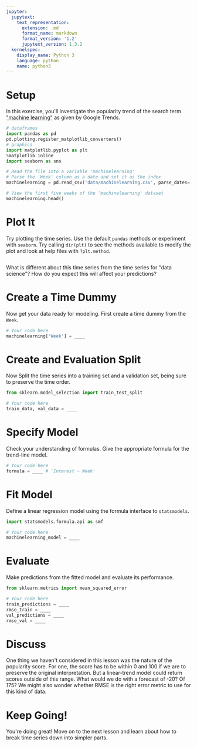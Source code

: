 ```yaml
---
jupyter:
  jupytext:
    text_representation:
      extension: .md
      format_name: markdown
      format_version: '1.2'
      jupytext_version: 1.3.2
  kernelspec:
    display_name: Python 3
    language: python
    name: python3
---
```


# Setup #

In this exercise, you'll investigate the popularity trend of the search term ["machine learning"](https://trends.google.com/trends/explore?date=2015-01-25%202020-01-25&geo=US&q=machine%20learning) as given by Google Trends.

```python
# dataframes
import pandas as pd
pd.plotting.register_matplotlib_converters()
# graphics
import matplotlib.pyplot as plt
%matplotlib inline
import seaborn as sns

# Read the file into a variable 'machinelearning'
# Parse the 'Week' column as a date and set it as the index
machinelearning = pd.read_csv('data/machinelearning.csv', parse_dates=['Week'], index_col='Week')

# View the first five weeks of the 'machinelearning' dataset
machinelearning.head()
```

# Plot It #

Try plotting the time series. Use the default `pandas` methods or experiment with `seaborn`. Try calling `dir(plt)` to see the methods available to modify the plot and look at help files with `?plt.method`.

```python

```

What is different about this time series from the time series for "data science"? How do you expect this will affect your predictions?

# Create a Time Dummy #

Now get your data ready for modeling. First create a time dummy from the `Week`.

```python
# Your code here
machinelearning['Week'] = ____
```

# Create and Evaluation Split #

Now Split the time series into a training set and a validation set, being sure to preserve the time order.

```python
from sklearn.model_selection import train_test_split

# Your code here
train_data, val_data = ____
```

# Specify Model #

Check your understanding of formulas. Give the appropriate formula for the trend-line model.

```python
# Your code here
formula = ____ # 'Interest ~ Week'
```

# Fit Model #

Define a linear regression model using the formula interface to `statsmodels`.

```python
import statsmodels.formula.api as smf

# Your code here
machinelearning_model = ____
```

# Evaluate #

Make predictions from the fitted model and evaluate its performance.

```python
from sklearn.metrics import mean_squared_error

# Your code here
train_predictions = ____
rmse_train = ____
val_predictions = ____
rmse_val = ____
```

# Discuss #

One thing we haven't considered in this lesson was the nature of the popularity score. For one, the score has to be within 0 and 100 if we are to preserve the original interpretation. But a linear-trend model could return scores outside of this range. What would we do with a forecast of -20? Of 175? We might also wonder whether RMSE is the right error metric to use for this kind of data.

# Keep Going! #

You're doing great! Move on to the next lesson and learn about how to break time series down into simpler parts.
